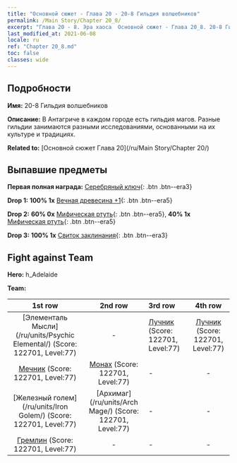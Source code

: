 ```yaml
---
title: "Основной сюжет - Глава 20 - 20-8 Гильдия волшебников"
permalink: /Main Story/Chapter 20_8/
excerpt: "Глава 20 - 8. Эра хаоса  Основной сюжет - Глава 20_8. 20-8 Гильдия волшебников"
last_modified_at: 2021-06-08
locale: ru
ref: "Chapter 20_8.md"
toc: false
classes: wide
---
```


## Подробности

 **Имя:** 20-8 Гильдия волшебников

 **Описание:** В Антагриче в каждом городе есть гильдия магов. Разные гильдии занимаются разными исследованиями, основанными на их культуре и традициях.

 **Related to:** [Основной сюжет Глава 20](/ru/Main Story/Chapter 20/)

## Выпавшие предметы

 **Первая полная награда:** [Серебряный ключ](/ItemsRU/con_693/){: .btn .btn--era3}

 **Drop 1:** **100% 1x** [Вечная древесина +1](/ItemsRU/mat_69/){: .btn .btn--era5}

 **Drop 2:** **60% 0x** [Мифическая ртуть](/ItemsRU/mat_63/){: .btn .btn--era5}, **40% 1x** [Мифическая ртуть](/ItemsRU/mat_63/){: .btn .btn--era5}

 **Drop 3:** **100% 1x** [Свиток заклинания](/ItemsRU/con_694/){: .btn .btn--era3}


## Fight against Team
 **Hero:** h_Adelaide

 **Team:**


  | 1st row | 2nd row | 3rd row | 4th row |
  |:----:|:----:|:----|:----:|
  | [Элементаль Мысли](/ru/units/Psychic Elemental/) (Score: 122701, Level:77)  | - | [Лучник](/ru/units/Marksman/) (Score: 122701, Level:77)  | [Лучник](/ru/units/Marksman/) (Score: 122701, Level:77)  |
  | [Мечник](/ru/units/Swordsman/) (Score: 122701, Level:77)  | [Монах](/ru/units/Monk/) (Score: 122701, Level:77)  | - | - |
  | [Железный голем](/ru/units/Iron Golem/) (Score: 122701, Level:77)  | [Архимаг](/ru/units/Arch Mage/) (Score: 122701, Level:77)  | - | - |
  | [Гремлин](/ru/units/Gremlin/) (Score: 122701, Level:77)  | - | - | - |


